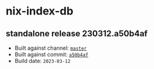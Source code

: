 # nix-index-db
## standalone release 230312.a50b4af
- Built against channel: [`master`](https://github.com/nixos/nixpkgs/tree/master)
- Built against commit: [`a50b4af`](https://github.com/NixOS/nixpkgs/commit/a50b4af009df0b5e31a1eed60096bfab0569d268)
- Build date: `2023-03-12`
